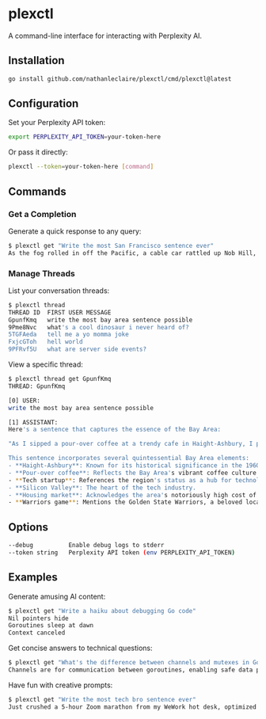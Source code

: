 # plexctl

A command-line interface for interacting with Perplexity AI.

## Installation

```bash
go install github.com/nathanleclaire/plexctl/cmd/plexctl@latest
```

## Configuration

Set your Perplexity API token:

```bash
export PERPLEXITY_API_TOKEN=your-token-here
```

Or pass it directly:

```bash
plexctl --token=your-token-here [command]
```

## Commands

### Get a Completion

Generate a quick response to any query:

```bash
$ plexctl get "Write the most San Francisco sentence ever"
As the fog rolled in off the Pacific, a cable car rattled up Nob Hill, passing by the historic mansions of the robber barons, while a group of tech entrepreneurs sipped coffee in a trendy café in the Mission, discussing their latest startup idea, all just a stone's throw from the vibrant streets of Chinatown and the iconic Golden Gate Bridge.
```

### Manage Threads

List your conversation threads:

```bash
$ plexctl thread
THREAD ID  FIRST USER MESSAGE
GpunfKmq   write the most bay area sentence possible
9Pme8Nvc   what's a cool dinosaur i never heard of?
5TGFAeda   tell me a yo momma joke
FxjcGToh   hell world
9PFRvf5U   what are server side events?
```

View a specific thread:

```bash
$ plexctl thread get GpunfKmq
THREAD: GpunfKmq

[0] USER:
write the most bay area sentence possible

[1] ASSISTANT:
Here's a sentence that captures the essence of the Bay Area:

"As I sipped a pour-over coffee at a trendy cafe in Haight-Ashbury, I pondered the tech startup I was about to pitch in Silicon Valley, while simultaneously worrying about the housing market and the next Warriors game."

This sentence incorporates several quintessential Bay Area elements:
- **Haight-Ashbury**: Known for its historical significance in the 1960s counterculture movement.
- **Pour-over coffee**: Reflects the Bay Area's vibrant coffee culture.
- **Tech startup**: References the region's status as a hub for technology and innovation.
- **Silicon Valley**: The heart of the tech industry.
- **Housing market**: Acknowledges the area's notoriously high cost of living.
- **Warriors game**: Mentions the Golden State Warriors, a beloved local sports team.
```

## Options

```bash
--debug          Enable debug logs to stderr
--token string   Perplexity API token (env PERPLEXITY_API_TOKEN)
```

## Examples

Generate amusing AI content:

```bash
$ plexctl get "Write a haiku about debugging Go code"
Nil pointers hide
Goroutines sleep at dawn
Context canceled
```

Get concise answers to technical questions:

```bash
$ plexctl get "What's the difference between channels and mutexes in Go?"
Channels are for communication between goroutines, enabling safe data passing with built-in synchronization, while mutexes control access to shared resources by allowing only one goroutine to access the protected section at a time.
```

Have fun with creative prompts:

```bash
$ plexctl get "Write the most tech bro sentence ever"
Just crushed a 5-hour Zoom marathon from my WeWork hot desk, optimized my biohacking stack with nootropics from my YC-backed subscription box, then closed a $10M seed round for my Web3 SaaS platform that's basically Uber for NFTs, all before my afternoon Peloton session and ceremonial microdose.
```
